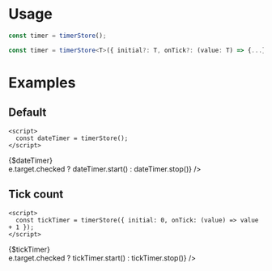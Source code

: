 <script lang="ts">
	import { Switch } from 'svelte-ux';
	import { timerStore } from '@layerstack/svelte-stores';
	import Preview from '$docs/Preview.svelte';

  const dateTimer = timerStore({ initial: new Date(), onTick: () => new Date() })
  $: ({ isRunning: isDateRunning } = dateTimer);

  const tickTimer = timerStore({ initial: 0, onTick: (value) => value + 1 })
  $: ({ isRunning: isTickRunning } = tickTimer);
</script>

<h1>Usage</h1>

```js
const timer = timerStore();
```

```ts
const timer = timerStore<T>({ initial?: T, onTick?: (value: T) => {...}, delay?: number, disabled?: boolean })
```

<h1>Examples</h1>

<h2>Default</h2>

```svelte
<script>
  const dateTimer = timerStore();
</script>
```

<Preview>
  <div>{$dateTimer}</div>
  <Switch checked={$isDateRunning} on:change={e => e.target.checked ? dateTimer.start() : dateTimer.stop()} />
</Preview>

<h2>Tick count</h2>

```svelte
<script>
  const tickTimer = timerStore({ initial: 0, onTick: (value) => value + 1 });
</script>
```

<Preview>
  <div>{$tickTimer}</div>
  <Switch checked={$isTickRunning} on:change={e => e.target.checked ? tickTimer.start() : tickTimer.stop()} />
</Preview>
